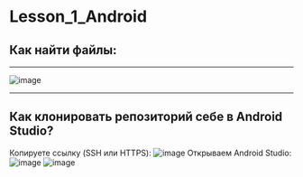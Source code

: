 # Lesson_1_Android
## Как найти файлы:
___
![image](https://github.com/Mikhail-068/Lesson_1_Android/assets/82748554/7c70e4d4-6ff4-4480-9d9b-daec75e221db)
___
## Как клонировать репозиторий себе в Android Studio?
Копируете ссылку (SSH или HTTPS):
![image](https://github.com/Mikhail-068/Lesson_1_Android/assets/82748554/69ad7e71-90d7-44c5-9ce0-e109abd64e6e)
Открываем Android Studio:
![image](https://github.com/Mikhail-068/Lesson_1_Android/assets/82748554/caeaab09-ef65-4536-a090-91ef138715c8)
![image](https://github.com/Mikhail-068/Lesson_1_Android/assets/82748554/4d0fb182-bdb2-4214-a6f0-a562b25bc663)
